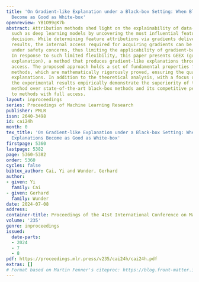 ```yaml
---
title: 'On Gradient-like Explanation under a Black-box Setting: When Black-box Explanations
  Become as Good as White-box'
openreview: YB1O99gK7b
abstract: Attribution methods shed light on the explainability of data-driven approaches
  such as deep learning models by uncovering the most influential features in a to-be-explained
  decision. While determining feature attributions via gradients delivers promising
  results, the internal access required for acquiring gradients can be impractical
  under safety concerns, thus limiting the applicability of gradient-based approaches.
  In response to such limited flexibility, this paper presents GEEX (gradient-estimation-based
  explanation), a method that produces gradient-like explanations through only query-level
  access. The proposed approach holds a set of fundamental properties for attribution
  methods, which are mathematically rigorously proved, ensuring the quality of its
  explanations. In addition to the theoretical analysis, with a focus on image data,
  the experimental results empirically demonstrate the superiority of the proposed
  method over state-of-the-art black-box methods and its competitive performance compared
  to methods with full access.
layout: inproceedings
series: Proceedings of Machine Learning Research
publisher: PMLR
issn: 2640-3498
id: cai24h
month: 0
tex_title: 'On Gradient-like Explanation under a Black-box Setting: When Black-box
  Explanations Become as Good as White-box'
firstpage: 5360
lastpage: 5382
page: 5360-5382
order: 5360
cycles: false
bibtex_author: Cai, Yi and Wunder, Gerhard
author:
- given: Yi
  family: Cai
- given: Gerhard
  family: Wunder
date: 2024-07-08
address:
container-title: Proceedings of the 41st International Conference on Machine Learning
volume: '235'
genre: inproceedings
issued:
  date-parts:
  - 2024
  - 7
  - 8
pdf: https://proceedings.mlr.press/v235/cai24h/cai24h.pdf
extras: []
# Format based on Martin Fenner's citeproc: https://blog.front-matter.io/posts/citeproc-yaml-for-bibliographies/
---
```

